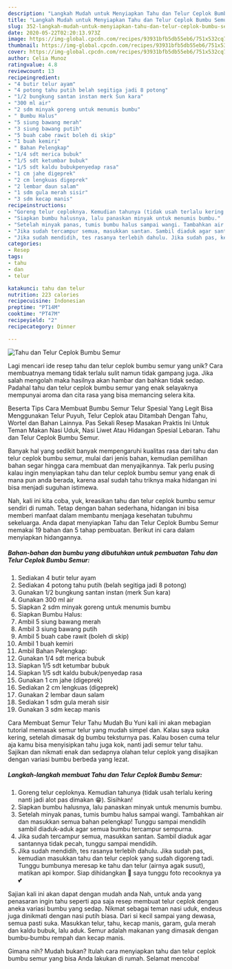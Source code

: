 ```yaml
---
description: "Langkah Mudah untuk Menyiapkan Tahu dan Telur Ceplok Bumbu Semur, Menggugah Selera"
title: "Langkah Mudah untuk Menyiapkan Tahu dan Telur Ceplok Bumbu Semur, Menggugah Selera"
slug: 352-langkah-mudah-untuk-menyiapkan-tahu-dan-telur-ceplok-bumbu-semur-menggugah-selera
date: 2020-05-22T02:20:13.973Z
image: https://img-global.cpcdn.com/recipes/93931bfb5db55eb6/751x532cq70/tahu-dan-telur-ceplok-bumbu-semur-foto-resep-utama.jpg
thumbnail: https://img-global.cpcdn.com/recipes/93931bfb5db55eb6/751x532cq70/tahu-dan-telur-ceplok-bumbu-semur-foto-resep-utama.jpg
cover: https://img-global.cpcdn.com/recipes/93931bfb5db55eb6/751x532cq70/tahu-dan-telur-ceplok-bumbu-semur-foto-resep-utama.jpg
author: Celia Munoz
ratingvalue: 4.8
reviewcount: 13
recipeingredient:
- "4 butir telur ayam"
- "4 potong tahu putih belah segitiga jadi 8 potong"
- "1/2 bungkung santan instan merk Sun kara"
- "300 ml air"
- "2 sdm minyak goreng untuk menumis bumbu"
- " Bumbu Halus"
- "5 siung bawang merah"
- "3 siung bawang putih"
- "5 buah cabe rawit boleh di skip"
- "1 buah kemiri"
- " Bahan Pelengkap"
- "1/4 sdt merica bubuk"
- "1/5 sdt ketumbar bubuk"
- "1/5 sdt kaldu bubukpenyedap rasa"
- "1 cm jahe digeprek"
- "2 cm lengkuas digeprek"
- "2 lembar daun salam"
- "1 sdm gula merah sisir"
- "3 sdm kecap manis"
recipeinstructions:
- "Goreng telur ceploknya. Kemudian tahunya (tidak usah terlalu kering nanti jadi alot pas dimakan 😁). Sisihkan!"
- "Siapkan bumbu halusnya, lalu panaskan minyak untuk menumis bumbu."
- "Setelah minyak panas, tumis bumbu halus sampai wangi. Tambahkan air dan masukkan semua bahan pelengkap! Tunggu sampai mendidih sambil diaduk-aduk agar semua bumbu tercampur sempurna."
- "Jika sudah tercampur semua, masukkan santan. Sambil diaduk agar santannya tidak pecah, tunggu sampai mendidih."
- "Jika sudah mendidih, tes rasanya terlebih dahulu. Jika sudah pas, kemudian masukkan tahu dan telur ceplok yang sudah digoreng tadi. Tunggu bumbunya meresap ke tahu dan telur (airnya agak susut), matikan api kompor. Siap dihidangkan 🥰 saya tunggu foto recooknya ya 💕"
categories:
- Resep
tags:
- tahu
- dan
- telur

katakunci: tahu dan telur 
nutrition: 223 calories
recipecuisine: Indonesian
preptime: "PT14M"
cooktime: "PT47M"
recipeyield: "2"
recipecategory: Dinner

---
```



![Tahu dan Telur Ceplok Bumbu Semur](https://img-global.cpcdn.com/recipes/93931bfb5db55eb6/751x532cq70/tahu-dan-telur-ceplok-bumbu-semur-foto-resep-utama.jpg)

Lagi mencari ide resep tahu dan telur ceplok bumbu semur yang unik? Cara membuatnya memang tidak terlalu sulit namun tidak gampang juga. Jika salah mengolah maka hasilnya akan hambar dan bahkan tidak sedap. Padahal tahu dan telur ceplok bumbu semur yang enak selayaknya mempunyai aroma dan cita rasa yang bisa memancing selera kita.

Beserta Tips Cara Membuat Bumbu Semur Telur Spesial Yang Legit Bisa Menggunakan Telur Puyuh, Telur Ceplok atau Ditambah Dengan Tahu, Wortel dan Bahan Lainnya. Pas Sekali Resep Masakan Praktis Ini Untuk Teman Makan Nasi Uduk, Nasi Liwet Atau Hidangan Spesial Lebaran. Tahu dan Telur Ceplok Bumbu Semur.

Banyak hal yang sedikit banyak mempengaruhi kualitas rasa dari tahu dan telur ceplok bumbu semur, mulai dari jenis bahan, kemudian pemilihan bahan segar hingga cara membuat dan menyajikannya. Tak perlu pusing kalau ingin menyiapkan tahu dan telur ceplok bumbu semur yang enak di mana pun anda berada, karena asal sudah tahu triknya maka hidangan ini bisa menjadi suguhan istimewa.


Nah, kali ini kita coba, yuk, kreasikan tahu dan telur ceplok bumbu semur sendiri di rumah. Tetap dengan bahan sederhana, hidangan ini bisa memberi manfaat dalam membantu menjaga kesehatan tubuhmu sekeluarga. Anda dapat menyiapkan Tahu dan Telur Ceplok Bumbu Semur memakai 19 bahan dan 5 tahap pembuatan. Berikut ini cara dalam menyiapkan hidangannya.

<!--inarticleads1-->

##### Bahan-bahan dan bumbu yang dibutuhkan untuk pembuatan Tahu dan Telur Ceplok Bumbu Semur:

1. Sediakan 4 butir telur ayam
1. Sediakan 4 potong tahu putih (belah segitiga jadi 8 potong)
1. Gunakan 1/2 bungkung santan instan (merk Sun kara)
1. Gunakan 300 ml air
1. Siapkan 2 sdm minyak goreng untuk menumis bumbu
1. Siapkan  Bumbu Halus:
1. Ambil 5 siung bawang merah
1. Ambil 3 siung bawang putih
1. Ambil 5 buah cabe rawit (boleh di skip)
1. Ambil 1 buah kemiri
1. Ambil  Bahan Pelengkap:
1. Gunakan 1/4 sdt merica bubuk
1. Siapkan 1/5 sdt ketumbar bubuk
1. Siapkan 1/5 sdt kaldu bubuk/penyedap rasa
1. Gunakan 1 cm jahe (digeprek)
1. Sediakan 2 cm lengkuas (digeprek)
1. Gunakan 2 lembar daun salam
1. Sediakan 1 sdm gula merah sisir
1. Gunakan 3 sdm kecap manis


Cara Membuat Semur Telur Tahu Mudah Bu Yuni kali ini akan mebagian tutorial memasak semur telur yang mudah simpel dan. Kalau saya suka kering, setelah dimasak dg bumbu teksturnya pas. Kalau bosen cuma telur aja kamu bisa menyisipkan tahu juga kok, nanti jadi semur telur tahu. Sajikan dan nikmati enak dan sedapnya olahan telur ceplok yang disajikan dengan variasi bumbu berbeda yang lezat. 

<!--inarticleads2-->

##### Langkah-langkah membuat Tahu dan Telur Ceplok Bumbu Semur:

1. Goreng telur ceploknya. Kemudian tahunya (tidak usah terlalu kering nanti jadi alot pas dimakan 😁). Sisihkan!
1. Siapkan bumbu halusnya, lalu panaskan minyak untuk menumis bumbu.
1. Setelah minyak panas, tumis bumbu halus sampai wangi. Tambahkan air dan masukkan semua bahan pelengkap! Tunggu sampai mendidih sambil diaduk-aduk agar semua bumbu tercampur sempurna.
1. Jika sudah tercampur semua, masukkan santan. Sambil diaduk agar santannya tidak pecah, tunggu sampai mendidih.
1. Jika sudah mendidih, tes rasanya terlebih dahulu. Jika sudah pas, kemudian masukkan tahu dan telur ceplok yang sudah digoreng tadi. Tunggu bumbunya meresap ke tahu dan telur (airnya agak susut), matikan api kompor. Siap dihidangkan 🥰 saya tunggu foto recooknya ya 💕


Sajian kali ini akan dapat dengan mudah anda Nah, untuk anda yang penasaran ingin tahu seperti apa saja resep membuat telur ceplok dengan aneka variasi bumbu yang sedap. Nikmat sebagai teman nasi uduk, endeus juga dinikmati dengan nasi putih biasa. Dari si kecil sampai yang dewasa, semua pasti suka. Masukkan telur, tahu, kecap manis, garam, gula merah dan kaldu bubuk, lalu aduk. Semur adalah makanan yang dimasak dengan bumbu-bumbu rempah dan kecap manis. 

Gimana nih? Mudah bukan? Itulah cara menyiapkan tahu dan telur ceplok bumbu semur yang bisa Anda lakukan di rumah. Selamat mencoba!
